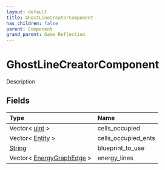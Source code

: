 ```yaml
---
layout: default
title: GhostLineCreatorComponent
has_children: false
parent: Component
grand_parent: Game Reflection
---
```

# GhostLineCreatorComponent
Description 

## Fields

| Type | Name |
|:-------------|:--------------|
| Vector< [uint](/docs/game-reflection/components/uint) > | cells_occupied |
| Vector< [Entity](/docs/game-reflection/classes/entity) > | cells_occupied_ents |
| [String](/docs/game-reflection/components/string) | blueprint_to_use |
| Vector< [EnergyGraphEdge](/docs/game-reflection/classes/energy_graph_edge) > | energy_lines |

